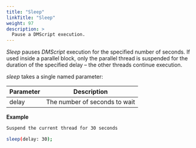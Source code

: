 ```yaml
---
title: "Sleep"
linkTitle: "Sleep"
weight: 97
description: >
  Pause a DMScript execution.
---
```


_Sleep_ pauses _DMScript_ execution for the specified number of seconds. If used inside a parallel block, only the parallel thread is suspended for the duration of the specified delay – the other threads continue execution.

_sleep_ takes a single named parameter:

|Parameter| Description |
|---|---|
|delay |The number of seconds to wait|

**Example**

```bash
Suspend the current thread for 30 seconds

sleep(delay: 30);
```
